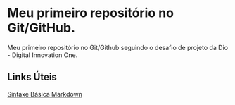 # Meu primeiro repositório no Git/GitHub.
Meu primeiro repositório no Git/Github seguindo o desafio de projeto da Dio - Digital Innovation One.

## Links Úteis
[Sintaxe Básica Markdown](https://www.markdownguide.org/basic-syntax/)
